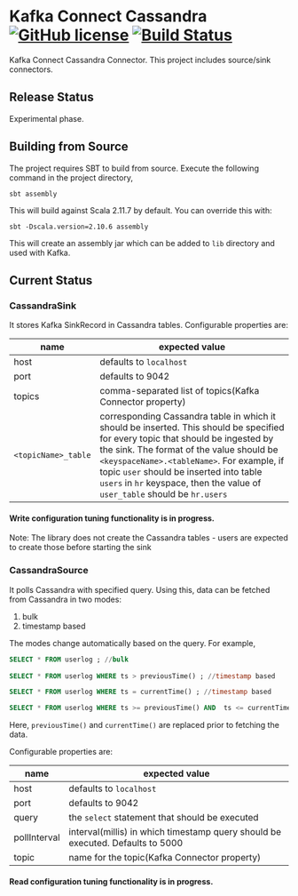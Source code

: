 # Kafka Connect Cassandra  [![GitHub license](https://img.shields.io/badge/license-Apache%20V2-green.svg)](https://github.com/tuplejump/kafka-connect-cassandra/blob/master/LICENSE) [![Build Status](https://travis-ci.org/tuplejump/kafka-connect-cassandra.svg?branch=master)](https://travis-ci.org/tuplejump/kafka-connect-cassandra?branch=master) 
Kafka Connect Cassandra Connector. This project includes source/sink connectors.

## Release Status
Experimental phase.

## Building from Source
The project requires SBT to build from source. Execute the following command in the project directory,

    sbt assembly

This will build against Scala 2.11.7 by default. You can override this with:

    sbt -Dscala.version=2.10.6 assembly
    
This will create an assembly jar which can be added to `lib` directory and used with Kafka.

## Current Status
 
### CassandraSink
It stores Kafka SinkRecord in Cassandra tables. 
Configurable properties are:

| name   | expected value                 |
|--------|--------------------------------|
| host   | defaults to `localhost`        |
| port   | defaults to 9042               |
| topics | comma-separated list of topics(Kafka Connector property) |
| `<topicName>_table` | corresponding Cassandra table in which it should be inserted. This should be specified for every topic that should be ingested by the sink. The format of the value should be `<keyspaceName>.<tableName>`. For example, if topic `user` should be inserted into table `users` in `hr` keyspace, then the value of `user_table` should be `hr.users` |

#### Write configuration tuning functionality is in progress.

Note: The library does not create the Cassandra tables - users are expected to create those before starting the sink

### CassandraSource
It polls Cassandra with specified query. Using this, data can be fetched from Cassandra in two modes:

 1. bulk
 2. timestamp based

The modes change automatically based on the query. For example, 

```sql
SELECT * FROM userlog ; //bulk 
                                         
SELECT * FROM userlog WHERE ts > previousTime() ; //timestamp based

SELECT * FROM userlog WHERE ts = currentTime() ; //timestamp based

SELECT * FROM userlog WHERE ts >= previousTime() AND  ts <= currentTime() ; //timestamp based
```

Here, `previousTime()` and `currentTime()` are replaced prior to fetching the data.
             
Configurable properties are:

| name   | expected value                 |
|--------|--------------------------------|
| host   | defaults to `localhost`        |
| port   | defaults to 9042               |
| query | the `select` statement that should be executed |
| pollInterval | interval(millis) in which timestamp query should be executed. Defaults to 5000 |
| topic | name for the topic(Kafka Connector property) |

#### Read configuration tuning functionality is in progress.
